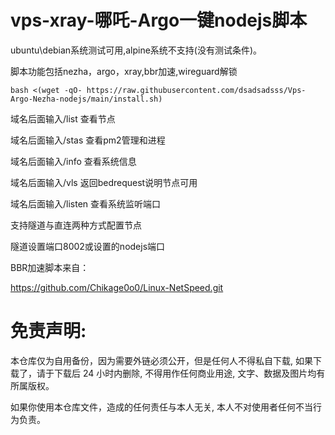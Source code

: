# vps-xray-哪吒-Argo一键nodejs脚本

ubuntu\debian系统测试可用,alpine系统不支持(没有测试条件)。

脚本功能包括nezha，argo，xray,bbr加速,wireguard解锁
```
bash <(wget -qO- https://raw.githubusercontent.com/dsadsadsss/Vps-Argo-Nezha-nodejs/main/install.sh)
```
域名后面输入/list 查看节点

域名后面输入/stas 查看pm2管理和进程

域名后面输入/info 查看系统信息

域名后面输入/vls 返回bedrequest说明节点可用

域名后面输入/listen 查看系统监听端口

支持隧道与直连两种方式配置节点

隧道设置端口8002或设置的nodejs端口


BBR加速脚本来自：

https://github.com/Chikage0o0/Linux-NetSpeed.git

# 免责声明:

本仓库仅为自用备份，因为需要外链必须公开，但是任何人不得私自下载, 如果下载了，请于下载后 24 小时内删除, 不得用作任何商业用途, 文字、数据及图片均有所属版权。 

如果你使用本仓库文件，造成的任何责任与本人无关, 本人不对使用者任何不当行为负责。
